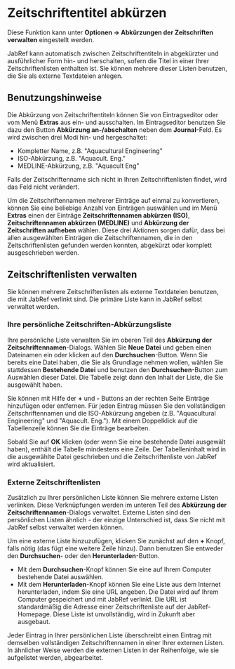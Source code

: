 Zeitschriftentitel abkürzen
===========================

Diese Funktion kann unter **Optionen -&gt; Abkürzungen der Zeitschriften verwalten** eingestellt werden.

JabRef kann automatisch zwischen Zeitschriftentiteln in abgekürzter und ausführlicher Form hin- und herschalten, sofern die Titel in einer Ihrer Zeitschriftenlisten enthalten ist. Sie können mehrere dieser Listen benutzen, die Sie als externe Textdateien anlegen.

Benutzungshinweise
------------------

Die Abkürzung von Zeitschriftentiteln können Sie von Eintragseditor oder vom Menü **Extras** aus ein- und ausschalten. Im Eintragseditor benutzen Sie dazu den Button **Abkürzung an-/abschalten** neben dem **Journal**-Feld. Es wird zwischen drei Modi hin- und hergeschaltet:

-   Kompletter Name, z.B. "Aquacultural Engineering"
-   ISO-Abkürzung, z.B. "Aquacult. Eng."
-   MEDLINE-Abkürzung, z.B. "Aquacult Eng"

Falls der Zeitschriftenname sich nicht in Ihren Zeitschriftenlisten findet, wird das Feld nicht verändert.

Um die Zeitschriftennamen mehrerer Einträge auf einmal zu konvertieren, können Sie eine beliebige Anzahl von Einträgen auswählen und im Menü **Extras** einen der Einträge **Zeitschriftennamen abkürzen (ISO)**, **Zeitschriftennamen abkürzen (MEDLINE)** und **Abkürzung der Zeitschriften aufheben** wählen. Diese drei Aktionen sorgen dafür, dass bei allen ausgewählten Einträgen die Zeitschriftennamen, die in den Zeitschriftenlisten gefunden werden konnten, abgekürzt oder komplett ausgeschrieben werden.

Zeitschriftenlisten verwalten
-----------------------------

Sie können mehrere Zeitschriftenlisten als externe Textdateien benutzen, die mit JabRef verlinkt sind. Die primäre Liste kann in JabRef selbst verwaltet werden.

### Ihre persönliche Zeitschriften-Abkürzungsliste

Ihre persönliche Liste verwalten Sie im oberen Teil des **Abkürzung der Zeitschriftennamen**-Dialogs. Wählen Sie **Neue Datei** und geben einen Dateinamen ein oder klicken auf den **Durchsuchen**-Button. Wenn Sie bereits eine Datei haben, die Sie als Grundlage nehmen wollen, wählen Sie stattdessen **Bestehende Datei** und benutzen den **Durchsuchen**-Button zum Auswählen dieser Datei. Die Tabelle zeigt dann den Inhalt der Liste, die Sie ausgewählt haben.

Sie können mit Hilfe der **+** und **-** Buttons an der rechten Seite Einträge hinzufügen oder entfernen. Für jeden Eintrag müssen Sie den vollständigen Zeitschriftennamen und die ISO-Abkürzung angeben (z.B. "Aquacultural Engineering" und "Aquacult. Eng."). Mit einem Doppelklick auf die Tabellenzeile können Sie die Einträge bearbeiten.

Sobald Sie auf **OK** klicken (oder wenn Sie eine bestehende Datei ausgewält haben), enthält die Tabelle mindestens eine Zeile. Der Tabelleninhalt wird in die ausgewählte Datei geschrieben und die Zeitschriftenliste von JabRef wird aktualisiert.

### Externe Zeitschriftenlisten

Zusätzlich zu Ihrer persönlichen Liste können Sie mehrere externe Listen verlinken. Diese Verknüpfungen werden im unteren Teil des **Abkürzung der Zeitschriftennamen**-Dialogs verwaltet. Externe Listen sind den persönlichen Listen ähnlich - der einzige Unterschied ist, dass Sie nicht mit JabRef selbst verwaltet werden können.

Um eine externe Liste hinzuzufügen, klicken Sie zunächst auf den **+** Knopf, falls nötig (das fügt eine weitere Zeile hinzu). Dann benutzen Sie entweder den **Durchsuchen**- oder den **Herunterladen**-Button.

-   Mit dem **Durchsuchen**-Knopf können Sie eine auf Ihrem Computer bestehende Datei auswählen.
-   Mit dem **Herunterladen**-Knopf können Sie eine Liste aus dem Internet herunterladen, indem Sie eine URL angeben. Die Datei wird auf Ihrem Computer gespeichert und mit JabRef verlinkt. Die URL ist standardmäßig die Adresse einer Zeitschriftenliste auf der JabRef-Homepage. Diese Liste ist unvollständig, wird in Zukunft aber ausgebaut.

Jeder Eintrag in Ihrer persönlichen Liste überschreibt einen Eintrag mit demselben vollständigen Zeitschriftennamen in einer Ihrer externen Listen. In ähnlicher Weise werden die externen Listen in der Reihenfolge, wie sie aufgelistet werden, abgearbeitet.
